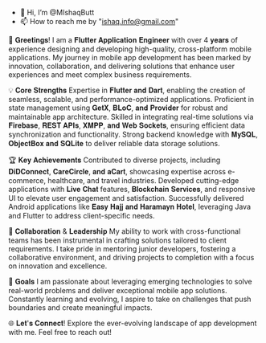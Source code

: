 - 👋 Hi, I’m @MIshaqButt
- 📫 How to reach me by "ishaq.info@gmail.com"

🌟 𝐆𝐫𝐞𝐞𝐭𝐢𝐧𝐠𝐬!
I am a 𝐅𝐥𝐮𝐭𝐭𝐞𝐫 𝐀𝐩𝐩𝐥𝐢𝐜𝐚𝐭𝐢𝐨𝐧 𝐄𝐧𝐠𝐢𝐧𝐞𝐞𝐫 with over 4 𝐲𝐞𝐚𝐫𝐬 of experience designing and developing high-quality, cross-platform mobile applications. My journey in mobile app development has been marked by innovation, collaboration, and delivering solutions that enhance user experiences and meet complex business requirements.

💡 𝐂𝐨𝐫𝐞 𝐒𝐭𝐫𝐞𝐧𝐠𝐭𝐡𝐬
Expertise in 𝐅𝐥𝐮𝐭𝐭𝐞𝐫 𝐚𝐧𝐝 𝐃𝐚𝐫𝐭, enabling the creation of seamless, scalable, and performance-optimized applications.
Proficient in state management using 𝐆𝐞𝐭𝐗, 𝐁𝐋𝐨𝐂, 𝐚𝐧𝐝 𝐏𝐫𝐨𝐯𝐢𝐝𝐞𝐫 for robust and maintainable app architecture.
Skilled in integrating real-time solutions via 𝐅𝐢𝐫𝐞𝐛𝐚𝐬𝐞, 𝐑𝐄𝐒𝐓 𝐀𝐏𝐈𝐬, 𝐗𝐌𝐏𝐏, 𝐚𝐧𝐝 𝐖𝐞𝐛 𝐒𝐨𝐜𝐤𝐞𝐭𝐬, ensuring efficient data synchronization and functionality.
Strong backend knowledge with 𝐌𝐲𝐒𝐐𝐋, 𝐎𝐛𝐣𝐞𝐜𝐭𝐁𝐨𝐱 𝐚𝐧𝐝 𝐒𝐐𝐋𝐢𝐭𝐞 to deliver reliable data storage solutions.

🏆 𝐊𝐞𝐲 𝐀𝐜𝐡𝐢𝐞𝐯𝐞𝐦𝐞𝐧𝐭𝐬
Contributed to diverse projects, including 𝐃𝐢𝐃𝐂𝐨𝐧𝐧𝐞𝐜𝐭, 𝐂𝐚𝐫𝐞𝐂𝐢𝐫𝐜𝐥𝐞, 𝐚𝐧𝐝 𝐚𝐂𝐚𝐫𝐭, showcasing expertise across e-commerce, healthcare, and travel industries.
Developed cutting-edge applications with 𝐋𝐢𝐯𝐞 𝐂𝐡𝐚𝐭 features, 𝐁𝐥𝐨𝐜𝐤𝐜𝐡𝐚𝐢𝐧 𝐒𝐞𝐫𝐯𝐢𝐜𝐞𝐬, and responsive UI to elevate user engagement and satisfaction.
Successfully delivered Android applications like 𝐄𝐚𝐬𝐲 𝐇𝐚𝐣𝐣 𝐚𝐧𝐝 𝐇𝐚𝐫𝐚𝐦𝐚𝐲𝐧 𝐇𝐨𝐭𝐞𝐥, leveraging Java and Flutter to address client-specific needs.

🤝 𝐂𝐨𝐥𝐥𝐚𝐛𝐨𝐫𝐚𝐭𝐢𝐨𝐧 & 𝐋𝐞𝐚𝐝𝐞𝐫𝐬𝐡𝐢𝐩
My ability to work with cross-functional teams has been instrumental in crafting solutions tailored to client requirements. I take pride in mentoring junior developers, fostering a collaborative environment, and driving projects to completion with a focus on innovation and excellence.

🚀 𝐆𝐨𝐚𝐥𝐬
I am passionate about leveraging emerging technologies to solve real-world problems and deliver exceptional mobile app solutions. Constantly learning and evolving, I aspire to take on challenges that push boundaries and create meaningful impacts.

🌐 𝐋𝐞𝐭'𝐬 𝐂𝐨𝐧𝐧𝐞𝐜𝐭!
Explore the ever-evolving landscape of app development with me. Feel free to reach out!

